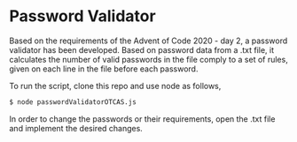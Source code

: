 # Password Validator

Based on the requirements of the Advent of Code 2020 - day 2, a password validator has been developed. Based on password data from a .txt file, it calculates the number of valid passwords in the file comply to a set of rules, given on each line in the file before each password. 

To run the script, clone this repo and use node as follows,

```bash
$ node passwordValidatorOTCAS.js
```

In order to change the passwords or their requirements, open the .txt file and implement the desired changes.
